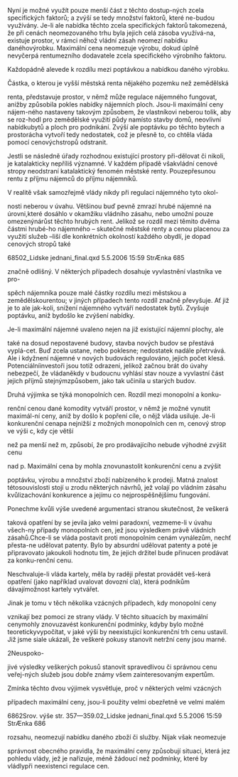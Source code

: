 
Nyní je možné využít pouze menší část z těchto dostup-ných zcela specifických faktorů; a zvýší se tedy množství faktorů, které ne-budou využívány. Je-li ale nabídka těchto zcela specifických faktorů takomezená, že při cenách neomezovaného trhu byla jejich celá zásoba využívá-na, existuje prostor, v rámci něhož vládní zásah neomezí nabídku danéhovýrobku. Maximální cena neomezuje výrobu, dokud úplně nevyčerpá rentumezního dodavatele zcela specifického výrobního faktoru.

Každopádně alevede k rozdílu mezi poptávkou a nabídkou daného výrobku.

Částka, o kterou je vyšší městská renta nějakého pozemku než zemědělská

renta, představuje prostor, v němž může regulace nájemného fungovat, anižby způsobila pokles nabídky nájemních ploch. Jsou-li maximální ceny nájem-ného nastaveny takovým způsobem, že vlastníkovi neberou tolik, aby se roz-hodl pro zemědělské využití půdy namísto stavby domů, neovlivní nabídkubytů a ploch pro podnikání. Zvýší ale poptávku po těchto bytech a prostorácha vytvoří tedy nedostatek, což je přesně to, co chtěla vláda pomocí cenovýchstropů odstranit.

Jestli se následně úřady rozhodnou existující prostory při-dělovat či nikoli, je katalakticky nepříliš významné. V každém případě všakvládní cenové stropy neodstraní katalaktický fenomén městské renty. Pouzepřesunou rentu z příjmu nájemců do příjmu nájemníků.

V realitě však samozřejmě vlády nikdy při regulaci nájemného tyto okol-

nosti neberou v úvahu. Většinou buď pevně zmrazí hrubé nájemné na úrovni,které dosáhlo v okamžiku vládního zásahu, nebo umožní pouze omezenýnárůst těchto hrubých rent. Jelikož se rozdíl mezi těmito dvěma částmi hrubé-ho nájemného – skutečné městské renty a cenou placenou za využití služeb –liší dle konkrétních okolností každého obydlí, je dopad cenových stropů také

68502_Lidske jednani_final.qxd 5.5.2006 15:59 StrÆnka 685

značně odlišný. V některých případech dosahuje vyvlastnění vlastníka ve pro-

spěch nájemníka pouze malé částky rozdílu mezi městskou a zemědělskourentou; v jiných případech tento rozdíl značně převyšuje. Ať již je to ale jak-koli, snížení nájemného vytváří nedostatek bytů. Zvyšuje poptávku, aniž bydošlo ke zvýšení nabídky.

Je-li maximální nájemné uvaleno nejen na již existující nájemní plochy, ale

také na dosud nepostavené budovy, stavba nových budov se přestává vyplá-cet. Buď zcela ustane, nebo poklesne; nedostatek nadále přetrvává. Ale i kdyžnení nájemné v nových budovách regulováno, jejich počet klesá. Potenciálníinvestoři jsou totiž odrazeni, jelikož začnou brát do úvahy nebezpečí, že vládaněkdy v budoucnu vyhlásí stav nouze a vyvlastní část jejich příjmů stejnýmzpůsobem, jako tak učinila u starých budov.

Druhá výjimka se týká monopolních cen. Rozdíl mezi monopolní a konku-

renční cenou dané komodity vytváří prostor, v němž je možné vynutit maximál-ní ceny, aniž by došlo k popření cíle, o nějž vláda usiluje. Je-li konkurenční cenapa nejnižší z možných monopolních cen m, cenový strop ve výši c, kdy cje větší

než pa menší než m, způsobí, že pro prodávajícího nebude výhodné zvýšit cenu

nad p. Maximální cena by mohla znovunastolit konkurenční cenu a zvýšit

poptávku, výrobu a množství zboží nabízeného k prodeji. Matná znalost tétosouvislosti stojí u zrodu některých návrhů, jež volají po vládním zásahu kvůlizachování konkurence a jejímu co nejprospěšnějšímu fungování.

Ponechme kvůli výše uvedené argumentaci stranou skutečnost, že veškerá

taková opatření by se jevila jako velmi paradoxní, vezmeme-li v úvahu všech-ny případy monopolních cen, jež jsou výsledkem právě vládních zásahů.Chce-li se vláda postavit proti monopolním cenám vynálezům, nechť přesta-ne udělovat patenty. Bylo by absurdní udělovat patenty a poté je připravovato jakoukoli hodnotu tím, že jejich držitel bude přinucen prodávat za konku-renční cenu.

Neschvaluje-li vláda kartely, měla by raději přestat provádět veš-kerá opatření (jako například uvalovat dovozní cla), která podnikům dávajímožnost kartely vytvářet.

Jinak je tomu v těch několika vzácných případech, kdy monopolní ceny

vznikají bez pomoci ze strany vlády. V těchto situacích by maximální cenymohly znovuzavést konkurenční podmínky, kdyby bylo možné teoretickyvypočítat, v jaké výši by neexistující konkurenční trh cenu ustavil. Již jsme siale ukázali, že veškeré pokusy stanovit netržní ceny jsou marné.

2Neuspoko-

jivé výsledky veškerých pokusů stanovit spravedlivou či správnou cenu veřej-ných služeb jsou dobře známy všem zainteresovaným expertům.

Zmínka těchto dvou výjimek vysvětluje, proč v některých velmi vzácných

případech maximální ceny, jsou-li použity velmi obezřetně ve velmi malém

6862Srov. výše str. 357—359.02_Lidske jednani_final.qxd 5.5.2006 15:59 StrÆnka 686

rozsahu, neomezují nabídku daného zboží či služby. Nijak však neomezuje

správnost obecného pravidla, že maximální ceny způsobují situaci, která jez pohledu vlády, jež je nařizuje, méně žádoucí než podmínky, které by vládlypři neexistenci regulace cen.
